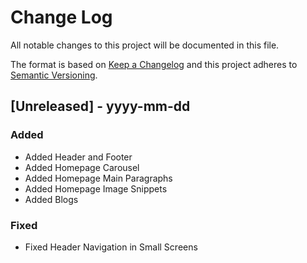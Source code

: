 # Change Log

All notable changes to this project will be documented in this file.

The format is based on [Keep a Changelog](http://keepachangelog.com/)
and this project adheres to [Semantic Versioning](http://semver.org/).

## [Unreleased] - yyyy-mm-dd

### Added

- Added Header and Footer
- Added Homepage Carousel
- Added Homepage Main Paragraphs
- Added Homepage Image Snippets
- Added Blogs

### Fixed

- Fixed Header Navigation in Small Screens
